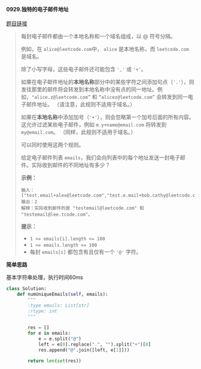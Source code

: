#### 0929.独特的电子邮件地址
[题目链接](https://leetcode-cn.com/problems/unique-email-addresses/)
> 每封电子邮件都由一个本地名称和一个域名组成，以 @ 符号分隔。
>
> 例如，在 `alice@leetcode.com`中， `alice` 是本地名称，而 `leetcode.com` 是域名。
>
> 除了小写字母，这些电子邮件还可能包含 `','` 或 `'+'`。
>
> 如果在电子邮件地址的**本地名称**部分中的某些字符之间添加句点（`'.'`），则发往那里的邮件将会转发到本地名称中没有点的同一地址。例如，`"alice.z@leetcode.com”` 和 `“alicez@leetcode.com”` 会转发到同一电子邮件地址。 （请注意，此规则不适用于域名。）
>
> 如果在**本地名称**中添加加号（`'+'`），则会忽略第一个加号后面的所有内容。这允许过滤某些电子邮件，例如 `m.y+name@email.com` 将转发到 `my@email.com`。 （同样，此规则不适用于域名。）
>
> 可以同时使用这两个规则。
>
> 给定电子邮件列表 `emails`，我们会向列表中的每个地址发送一封电子邮件。实际收到邮件的不同地址有多少？
>
>  
>
> **示例：**
>
> ```
> 输入：["test.email+alex@leetcode.com","test.e.mail+bob.cathy@leetcode.com","testemail+david@lee.tcode.com"]
> 输出：2
> 解释：实际收到邮件的是 "testemail@leetcode.com" 和 "testemail@lee.tcode.com"。
> ```
>
>  
>
> **提示：**
>
> - `1 <= emails[i].length <= 100`
> - `1 <= emails.length <= 100`
> - 每封 `emails[i]` 都包含有且仅有一个 `'@'` 字符。

**简单思路**

基本字符串处理，执行时间60ms

```python
class Solution:
    def numUniqueEmails(self, emails):
        """
        :type emails: List[str]
        :rtype: int
        """
        
        res = []
        for e in emails:
            e = e.split("@")
            left = e[0].replace(".", "").split("+")[0]
            res.append("@".join([left, e[1]]))

        return len(set(res))
```

